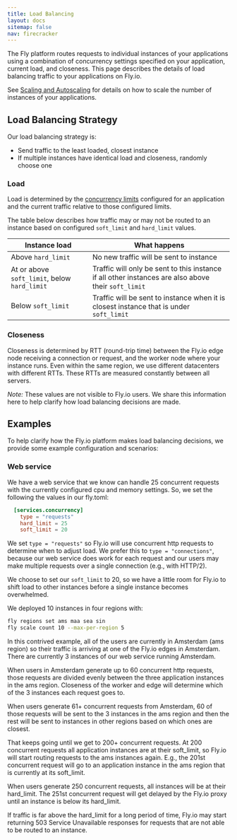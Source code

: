 ```yaml
---
title: Load Balancing
layout: docs
sitemap: false
nav: firecracker
---
```


The Fly platform routes requests to individual instances of your applications using a combination of concurrency settings specified on your application, current load, and closeness. This page describes the details of load balancing traffic to your applications on Fly.io.

See [Scaling and Autoscaling](docs/reference/scaling) for details on how to scale the number of instances of your applications.

## Load Balancing Strategy

Our load balancing strategy is:
* Send traffic to the least loaded, closest instance
* If multiple instances have identical load and closeness, randomly choose one


### Load

Load is determined by the [concurrency limits](/docs/reference/configuration#services-concurrency) configured for an application and the current traffic relative to those configured limits.

The table below describes how traffic may or may not be routed to an instance based on configured `soft_limit` and `hard_limit` values.

| Instance load | What happens |
|---|---|
| Above `hard_limit` | No new traffic will be sent to instance |
| At or above `soft_limit`, below `hard_limit` | Traffic will only be sent to this instance if all other instances are also above their `soft_limit` |
| Below `soft_limit` | Traffic will be sent to instance when it is closest instance that is under `soft_limit` |

### Closeness

Closeness is determined by RTT (round-trip time) between the Fly.io edge node receiving a connection or request, and the worker node where your instance runs. Even within the same region, we use different datacenters with different RTTs. These RTTs are measured constantly between all servers.

*Note:* These values are not visible to Fly.io users. We share this information here to help clarify how load balancing decisions are made.

## Examples

To help clarify how the Fly.io platform makes load balancing decisions, we provide some example configuration and scenarios:

### Web service

We have a web service that we know can handle 25 concurrent requests with the currently configured cpu and memory settings. So, we set the following the values in our fly.toml:

```toml
  [services.concurrency]
    type = "requests"
    hard_limit = 25
    soft_limit = 20
```

We set `type = "requests"` so Fly.io will use concurrent http requests to determine when to adjust load. We prefer this to `type = "connections"`, because our web service does work for each request and our users may make multiple requests over a single connection (e.g., with HTTP/2).

We choose to set our `soft_limit` to 20, so we have a little room for Fly.io to shift load to other instances before a single instance becomes overwhelmed.

We deployed 10 instances in four regions with:

```bash
fly regions set ams maa sea sin
fly scale count 10 --max-per-region 5
```

In this contrived example, all of the users are currently in Amsterdam (ams region) so their traffic is arriving at one of the Fly.io edges in Amsterdam. There are currently 3 instances of our web service running Amsterdam.

When users in Amsterdam generate up to 60 concurrent http requests, those requests are divided evenly between the three application instances in the ams region. Closeness of the worker and edge will determine which of the 3 instances each request goes to.

When users generate 61+ concurrent requests from Amsterdam, 60 of those requests will be sent to the 3 instances in the ams region and then the rest will be sent to instances in other regions based on which ones are closest.

That keeps going until we get to 200+ concurrent requests. At 200 concurrent requests all application instances are at their soft\_limit, so Fly.io will start routing requests to the ams instances again. E.g., the 201st concurrent request will go to an application instance in the ams region that is currently at its soft\_limit.

When users generate 250 concurrent requests, all instances will be at their hard\_limit. The 251st concurrent request will get delayed by the Fly.io proxy until an instance is below its hard_limit.

If traffic is far above the hard_limit for a long period of time, Fly.io may start returning 503 Service Unavailable responses for requests that are not able to be routed to an instance.
